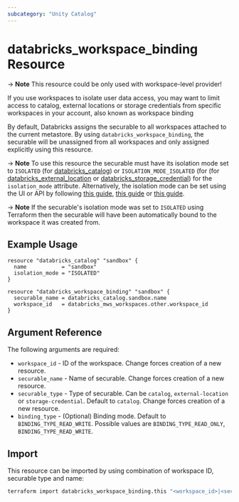 ```yaml
---
subcategory: "Unity Catalog"
---
```

# databricks_workspace_binding Resource

-> **Note** This resource could be only used with workspace-level provider!

If you use workspaces to isolate user data access, you may want to limit access to catalog, external locations or storage credentials from specific workspaces in your account, also known as workspace binding

By default, Databricks assigns the securable to all workspaces attached to the current metastore. By using `databricks_workspace_binding`, the securable will be unassigned from all workspaces and only assigned explicitly using this resource.

-> **Note**
  To use this resource the securable must have its isolation mode set to `ISOLATED` (for [databricks_catalog](catalog.md)) or `ISOLATION_MODE_ISOLATED` (for  (for [databricks_external_location](external_location.md) or [databricks_storage_credential](storage_credential.md)) for the `isolation_mode` attribute. Alternatively, the isolation mode can be set using the UI or API by following [this guide](https://docs.databricks.com/data-governance/unity-catalog/create-catalogs.html#configuration), [this guide](https://docs.databricks.com/en/connect/unity-catalog/external-locations.html#workspace-binding) or [this guide](https://docs.databricks.com/en/connect/unity-catalog/storage-credentials.html#optional-assign-a-storage-credential-to-specific-workspaces).

-> **Note**
  If the securable's isolation mode was set to `ISOLATED` using Terraform then the securable will have been automatically bound to the workspace it was created from.

## Example Usage

```hcl
resource "databricks_catalog" "sandbox" {
  name           = "sandbox"
  isolation_mode = "ISOLATED"
}

resource "databricks_workspace_binding" "sandbox" {
  securable_name = databricks_catalog.sandbox.name
  workspace_id   = databricks_mws_workspaces.other.workspace_id
}
```

## Argument Reference

The following arguments are required:

* `workspace_id` - ID of the workspace. Change forces creation of a new resource.
* `securable_name` - Name of securable. Change forces creation of a new resource.
* `securable_type` - Type of securable. Can be `catalog`, `external-location` or `storage-credential`. Default to `catalog`. Change forces creation of a new resource.
* `binding_type` - (Optional) Binding mode. Default to `BINDING_TYPE_READ_WRITE`. Possible values are `BINDING_TYPE_READ_ONLY`, `BINDING_TYPE_READ_WRITE`.

## Import

This resource can be imported by using combination of workspace ID, securable type and name:

```sh
terraform import databricks_workspace_binding.this "<workspace_id>|<securable_type>|<securable_name>"
```
